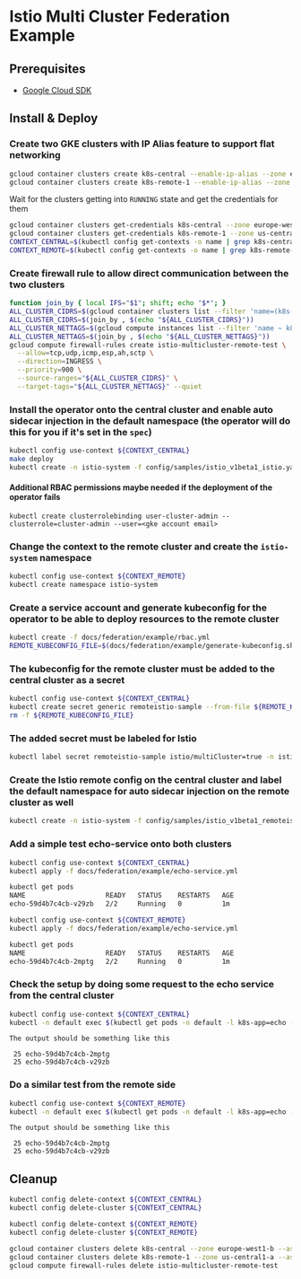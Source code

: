 # Istio Multi Cluster Federation Example

## Prerequisites

- [Google Cloud SDK](https://cloud.google.com/sdk/docs/quickstarts)

## Install & Deploy

### Create two GKE clusters with IP Alias feature to support flat networking

```bash
gcloud container clusters create k8s-central --enable-ip-alias --zone europe-west1-b --machine-type n1-standard-2 --num-nodes=1 --preemptible --async --enable-network-policy
gcloud container clusters create k8s-remote-1 --enable-ip-alias --zone us-central1-a --machine-type n1-standard-2 --num-nodes=1 --preemptible --async --enable-network-policy
```

Wait for the clusters getting into `RUNNING` state and get the credentials for them

```bash
gcloud container clusters get-credentials k8s-central --zone europe-west1-b
gcloud container clusters get-credentials k8s-remote-1 --zone us-central1-a
CONTEXT_CENTRAL=$(kubectl config get-contexts -o name | grep k8s-central)
CONTEXT_REMOTE=$(kubectl config get-contexts -o name | grep k8s-remote-1)
```

### Create firewall rule to allow direct communication between the two clusters

```bash
function join_by { local IFS="$1"; shift; echo "$*"; }
ALL_CLUSTER_CIDRS=$(gcloud container clusters list --filter 'name=(k8s-central,k8s-remote-1)' --format='value(clusterIpv4Cidr)' | sort | uniq)
ALL_CLUSTER_CIDRS=$(join_by , $(echo "${ALL_CLUSTER_CIDRS}"))
ALL_CLUSTER_NETTAGS=$(gcloud compute instances list --filter 'name ~ k8s-central|k8s-remote-1' --format='value(tags.items.[0])' | sort | uniq)
ALL_CLUSTER_NETTAGS=$(join_by , $(echo "${ALL_CLUSTER_NETTAGS}"))
gcloud compute firewall-rules create istio-multicluster-remote-test \
  --allow=tcp,udp,icmp,esp,ah,sctp \
  --direction=INGRESS \
  --priority=900 \
  --source-ranges="${ALL_CLUSTER_CIDRS}" \
  --target-tags="${ALL_CLUSTER_NETTAGS}" --quiet
```

### Install the operator onto the central cluster and enable auto sidecar injection in the default namespace (the operator will do this for you if it's set in the `spec`)

```bash
kubectl config use-context ${CONTEXT_CENTRAL}
make deploy
kubectl create -n istio-system -f config/samples/istio_v1beta1_istio.yaml
```

#### Additional RBAC permissions maybe needed if the deployment of the operator fails

```text
kubectl create clusterrolebinding user-cluster-admin --clusterrole=cluster-admin --user=<gke account email>
```

### Change the context to the remote cluster and create the `istio-system` namespace

```bash
kubectl config use-context ${CONTEXT_REMOTE}
kubectl create namespace istio-system
```

### Create a service account and generate kubeconfig for the operator to be able to deploy resources to the remote cluster

```bash
kubectl create -f docs/federation/example/rbac.yml
REMOTE_KUBECONFIG_FILE=$(docs/federation/example/generate-kubeconfig.sh)
```

### The kubeconfig for the remote cluster must be added to the central cluster as a secret

```bash
kubectl config use-context ${CONTEXT_CENTRAL}
kubectl create secret generic remoteistio-sample --from-file ${REMOTE_KUBECONFIG_FILE} -n istio-system
rm -f ${REMOTE_KUBECONFIG_FILE}
```

### The added secret must be labeled for Istio

```bash
kubectl label secret remoteistio-sample istio/multiCluster=true -n istio-system
```

### Create the Istio remote config on the central cluster and label the default namespace for auto sidecar injection on the remote cluster as well

```bash
kubectl create -n istio-system -f config/samples/istio_v1beta1_remoteistio.yaml
```

### Add a simple test echo-service onto both clusters

```bash
kubectl config use-context ${CONTEXT_CENTRAL}
kubectl apply -f docs/federation/example/echo-service.yml

kubectl get pods
NAME                    READY   STATUS    RESTARTS   AGE
echo-59d4b7c4cb-v29zb   2/2     Running   0          1m

kubectl config use-context ${CONTEXT_REMOTE}
kubectl apply -f docs/federation/example/echo-service.yml

kubectl get pods
NAME                    READY   STATUS    RESTARTS   AGE
echo-59d4b7c4cb-2mptg   2/2     Running   0          1m
```

### Check the setup by doing some request to the echo service from the central cluster

```bash
kubectl config use-context ${CONTEXT_CENTRAL}
kubectl -n default exec $(kubectl get pods -n default -l k8s-app=echo -o jsonpath={.items..metadata.name}) -c echo-service -ti -- sh -c 'for i in `seq 1 50`; do curl -s echo | grep -i hostname | cut -d " " -f 2; done | sort | uniq -c'
```

`The output should be something like this`

     25 echo-59d4b7c4cb-2mptg
     25 echo-59d4b7c4cb-v29zb

### Do a similar test from the remote side

```bash
kubectl config use-context ${CONTEXT_REMOTE}
kubectl -n default exec $(kubectl get pods -n default -l k8s-app=echo -o jsonpath={.items..metadata.name}) -c echo-service -ti -- sh -c 'for i in `seq 1 50`; do curl -s echo | grep -i hostname | cut -d " " -f 2; done | sort | uniq -c'
```

`The output should be something like this`

     25 echo-59d4b7c4cb-2mptg
     25 echo-59d4b7c4cb-v29zb

## Cleanup

```bash
kubectl config delete-context ${CONTEXT_CENTRAL}
kubectl config delete-cluster ${CONTEXT_CENTRAL}

kubectl config delete-context ${CONTEXT_REMOTE}
kubectl config delete-cluster ${CONTEXT_REMOTE}

gcloud container clusters delete k8s-central --zone europe-west1-b --async
gcloud container clusters delete k8s-remote-1 --zone us-central1-a --async
gcloud compute firewall-rules delete istio-multicluster-remote-test
```
